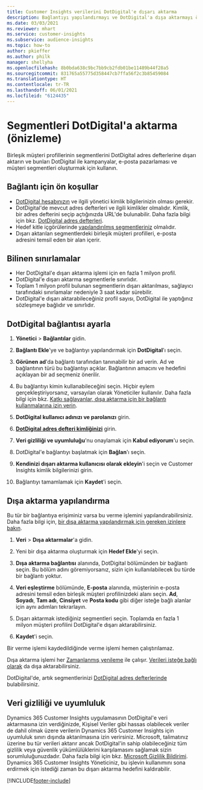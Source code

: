 ```yaml
---
title: Customer Insights verilerini DotDigital'e dışarı aktarma
description: Bağlantıyı yapılandırmayı ve DotDigital'a dışa aktarmayı öğrenin.
ms.date: 03/03/2021
ms.reviewer: mhart
ms.service: customer-insights
ms.subservice: audience-insights
ms.topic: how-to
author: pkieffer
ms.author: philk
manager: shellyha
ms.openlocfilehash: 8b0bda638c9bc7bb9cb2fdb01be11489b44f28a5
ms.sourcegitcommit: 831765a55775d358447cb7ffa56f2c3b85459084
ms.translationtype: HT
ms.contentlocale: tr-TR
ms.lasthandoff: 06/01/2021
ms.locfileid: "6124435"
---
```

# <a name="export-segments-to-dotdigital-preview"></a>Segmentleri DotDigital'a aktarma (önizleme)

Birleşik müşteri profillerinin segmentlerini DotDigital adres defterlerine dışarı aktarın ve bunları DotDigital ile kampanyalar, e-posta pazarlaması ve müşteri segmentleri oluşturmak için kullanın. 

## <a name="prerequisites-for-a-connection"></a>Bağlantı için ön koşullar

-   [DotDigital hesabınızın](https://dotdigital.com/) ve ilgili yönetici kimlik bilgilerinizin olması gerekir.
-   DotDigital'de mevcut adres defterleri ve ilgili kimlikler olmalıdır. Kimlik, bir adres defterini seçip açtığınızda URL'de bulunabilir. Daha fazla bilgi için bkz. [DotDigital adres defterleri](https://support.dotdigital.com/hc/articles/212211968-Creating-an-address-book).
-   Hedef kitle içgörülerinde [yapılandırılmış segmentleriniz](segments.md) olmalıdır.
-   Dışarı aktarılan segmentlerdeki birleşik müşteri profilleri, e-posta adresini temsil eden bir alan içerir.

## <a name="known-limitations"></a>Bilinen sınırlamalar

- Her DotDigital'e dışarı aktarma işlemi için en fazla 1 milyon profil.
- DotDigital'e dışarı aktarma segmentlerle sınırlıdır.
- Toplam 1 milyon profil bulunan segmentlerin dışarı aktarılması, sağlayıcı tarafındaki sınırlamalar nedeniyle 3 saat kadar sürebilir. 
- DotDigital'e dışarı aktarabileceğiniz profil sayısı, DotDigital ile yaptığınız sözleşmeye bağlıdır ve sınırlıdır.

## <a name="set-up-connection-to-dotdigital"></a>DotDigital bağlantısı ayarla

1. **Yönetici** > **Bağlantılar** gidin.

1. **Bağlantı Ekle**'ye ve bağlantıyı yapılandırmak için **DotDigital**'ı seçin.

1. **Görünen ad**'da bağlantı tarafından tanınabilir bir ad verin. Ad ve bağlantının türü bu bağlantıyı açıklar. Bağlantının amacını ve hedefini açıklayan bir ad seçmeniz önerilir.

1. Bu bağlantıyı kimin kullanabileceğini seçin. Hiçbir eylem gerçekleştiriyorsanız, varsayılan olarak Yöneticiler kullanılır. Daha fazla bilgi için bkz. [Katkı sağlayanlar, dışa aktarma için bir bağlantı kullanmalarına izin verin](connections.md#allow-contributors-to-use-a-connection-for-exports).

1. **DotDigital kullanıcı adınızı ve parolanızı** girin.

1. **[DotDigital adres defteri kimliğinizi](https://support.dotdigital.com/hc/articles/212211968-Creating-an-address-book)** girin.

1. **Veri gizliliği ve uyumluluğu**'nu onaylamak için **Kabul ediyorum**'u seçin.

1. DotDigital'e bağlantıyı başlatmak için **Bağlan**'ı seçin.

1. **Kendinizi dışarı aktarma kullanıcısı olarak ekleyin**'i seçin ve Customer Insights kimlik bilgilerinizi girin.

1. Bağlantıyı tamamlamak için **Kaydet**'i seçin. 

## <a name="configure-an-export"></a>Dışa aktarma yapılandırma

Bu tür bir bağlantıya erişiminiz varsa bu verme işlemini yapılandırabilirsiniz. Daha fazla bilgi için, [bir dışa aktarma yapılandırmak için gereken izinlere bakın](export-destinations.md#set-up-a-new-export).

1. **Veri** > **Dışa aktarmalar**'a gidin.

1. Yeni bir dışa aktarma oluşturmak için **Hedef Ekle**'yi seçin.

1. **Dışa aktarma bağlantısı** alanında, DotDigital bölümünden bir bağlantı seçin. Bu bölüm adını göremiyorsanız, sizin için kullanılabilecek bu türde bir bağlantı yoktur.


1. **Veri eşleştirme** bölümünde, **E-posta** alanında, müşterinin e-posta adresini temsil eden birleşik müşteri profilinizdeki alanı seçin. **Ad**, **Soyadı**, **Tam adı**, **Cinsiyet** ve **Posta kodu** gibi diğer isteğe bağlı alanlar için aynı adımları tekrarlayın.

1. Dışarı aktarmak istediğiniz segmentleri seçin. Toplamda en fazla 1 milyon müşteri profilini DotDigital'e dışarı aktarabilirsiniz.

1. **Kaydet**'i seçin.

Bir verme işlemi kaydedildiğinde verme işlemi hemen çalıştırılamaz.

Dışa aktarma işlemi her [Zamanlanmış yenileme](system.md#schedule-tab) ile çalışır. [Verileri isteğe bağlı olarak](export-destinations.md#run-exports-on-demand) da dışa aktarabilirsiniz. 
 
DotDigital'de, artık segmentlerinizi [DotDigital adres defterlerinde](https://support.dotdigital.com/hc/articles/212211968-Creating-an-address-book) bulabilirsiniz.


## <a name="data-privacy-and-compliance"></a>Veri gizliliği ve uyumluluk

Dynamics 365 Customer Insights uygulamasının DotDigital'e veri aktarmasına izin verdiğinizde, Kişisel Veriler gibi hassas olabilecek veriler de dahil olmak üzere verilerin Dynamics 365 Customer Insights için uyumluluk sınırı dışında aktarılmasına izin verirsiniz. Microsoft, talimatınız üzerine bu tür verileri aktarır ancak DotDigital'in sahip olabileceğiniz tüm gizlilik veya güvenlik yükümlülüklerini karşılamasını sağlamak sizin sorumluluğunuzdadır. Daha fazla bilgi için bkz. [Microsoft Gizlilik Bildirimi](https://go.microsoft.com/fwlink/?linkid=396732).
Dynamics 365 Customer Insights Yöneticiniz, bu işlevin kullanımını sona erdirmek için istediği zaman bu dışarı aktarma hedefini kaldırabilir.


[!INCLUDE[footer-include](../includes/footer-banner.md)]
